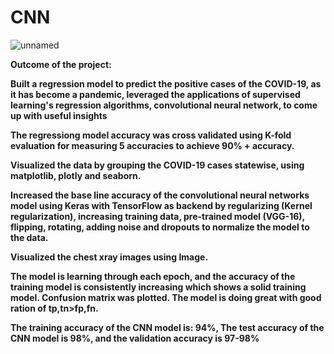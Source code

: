 # CNN
![unnamed](https://user-images.githubusercontent.com/55968160/80875853-be49fd80-8c6f-11ea-8ded-75588694181d.png)

**Outcome of the project:**

**Built a regression model to predict the positive cases of the COVID-19, as it has become a pandemic, leveraged the applications of supervised learning's regression algorithms, convolutional neural network, to come up with useful insights**

**The regressiong model accuracy was cross validated using K-fold evaluation for measuring 5 accuracies to achieve 90% + accuracy.**

**Visualized the data by grouping the COVID-19 cases statewise, using matplotlib, plotly and seaborn.**

**Increased the base line accuracy of the convolutional neural networks model using Keras with TensorFlow as backend by regularizing (Kernel regularization), increasing training data, pre-trained model (VGG-16), flipping, rotating, adding  noise and dropouts to normalize the model to the data.**

**Visualized the chest xray images using Image.**

**The model is learning through each epoch, and the accuracy of the training model is consistently increasing which shows a solid training model. Confusion matrix was plotted. The model is doing great with good ration of tp,tn>fp,fn.**

**The training accuracy of the CNN model is: 94%, The test accuracy of the CNN model is 98%, and the validation accuracy is 97-98%**
